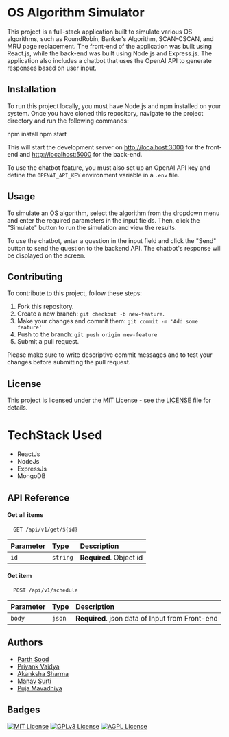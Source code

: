 # OS Algorithm Simulator

This project is a full-stack application built to simulate various OS algorithms, such as RoundRobin, Banker's Algorithm, SCAN-CSCAN, and MRU page replacement. The front-end of the application was built using React.js, while the back-end was built using Node.js and Express.js. The application also includes a chatbot that uses the OpenAI API to generate responses based on user input.

## Installation

To run this project locally, you must have Node.js and npm installed on your system. Once you have cloned this repository, navigate to the project directory and run the following commands:

npm install
npm start

 
This will start the development server on [http://localhost:3000](http://localhost:3000) for the front-end and [http://localhost:5000](http://localhost:5000) for the back-end.

To use the chatbot feature, you must also set up an OpenAI API key and define the `OPENAI_API_KEY` environment variable in a `.env` file.

## Usage

To simulate an OS algorithm, select the algorithm from the dropdown menu and enter the required parameters in the input fields. Then, click the "Simulate" button to run the simulation and view the results.

To use the chatbot, enter a question in the input field and click the "Send" button to send the question to the backend API. The chatbot's response will be displayed on the screen.

## Contributing

To contribute to this project, follow these steps:

1. Fork this repository.
2. Create a new branch: `git checkout -b new-feature`.
3. Make your changes and commit them: `git commit -m 'Add some feature'`
4. Push to the branch: `git push origin new-feature`
5. Submit a pull request.

Please make sure to write descriptive commit messages and to test your changes before submitting the pull request.

## License

This project is licensed under the MIT License - see the [LICENSE](LICENSE) file for details.

 
# TechStack Used
- ReactJs
- NodeJs
- ExpressJs
- MongoDB
## API Reference

#### Get all items

```http
  GET /api/v1/get/${id}
```

| Parameter | Type     | Description                |
| :-------- | :------- | :------------------------- |
| `id`      | `string` | **Required**. Object id |

#### Get item

```http
  POST /api/v1/schedule
```

| Parameter | Type     | Description                       |
| :-------- | :------- | :-------------------------------- |
| `body`      | `json` | **Required**. json data of Input from Front-end |



## Authors
- [Parth Sood](https://github.com/psood708)
- [Priyank Vaidya](https://www.github.com/octokatherine)
- [Akanksha Sharma](https://github.com/akankshaaa8)
- [Manav Surti](https://github.com/infosecmanav)
- [Puja Mavadhiya](https://github.com/pujamavadhiya)


## Badges


[![MIT License](https://img.shields.io/badge/License-MIT-green.svg)](https://choosealicense.com/licenses/mit/)
[![GPLv3 License](https://img.shields.io/badge/License-GPL%20v3-yellow.svg)](https://opensource.org/licenses/)
[![AGPL License](https://img.shields.io/badge/license-AGPL-blue.svg)](http://www.gnu.org/licenses/agpl-3.0)

